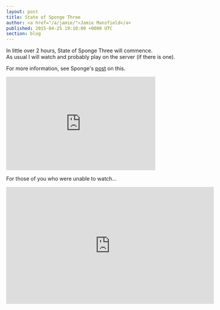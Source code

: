 ```yaml
---
layout: post
title: State of Sponge Three
author: <a href="/a/jamie/">Jamie Mansfield</a>
published: 2015-04-25 19:10:00 +0000 UTC
section: blog
---
```

<p>In little over 2 hours, State of Sponge Three will commence. <br />
As usual I will watch and probably play on the server (if there is one).</p>

<p>For more information, see Sponge's <a href="https://forums.spongepowered.org/t/sponge-status-update-18th-april-2015/6733">post</a> on this.</p>

<iframe width="400" height="250" src="http://itsalmo.st/#sos3:embed" scrolling="no" frameborder="0" style="border: 1px solid #dbd8d7"></iframe>

<p>For those of you who were unable to watch...  </p>

<iframe width="560" height="315" src="https://www.youtube.com/embed/a54ny12Tr54" frameborder="0" allowfullscreen></iframe>
